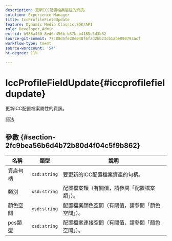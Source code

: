 ```yaml
---
description: 更新ICC配置檔案屬性的資訊。
solution: Experience Manager
title: IccProfileFieldUpdate
feature: Dynamic Media Classic,SDK/API
role: Developer,Admin
exl-id: b988a430-8ed6-456b-b37b-b4185c5d3b32
source-git-commit: 77c88d5fe20e048f6fad2bb23cb1abe090793acf
workflow-type: tm+mt
source-wordcount: '54'
ht-degree: 11%

---
```


# IccProfileFieldUpdate{#iccprofilefieldupdate}

更新ICC配置檔案屬性的資訊。

語法

## 參數 {#section-2fc9bea56b6d4b72b80d4f04c5f9b862}

| 名稱 | 類型 | 說明 |
|---|---|---|
| 資產句柄 | `xsd:string` | 要更新的ICC配置檔案資產的句柄。 |
| 類別 | `xsd:string` | 配置檔案類（有關值，請參閱「配置檔案類」）。 |
| 顏色空間 | `xsd:string` | 配置檔案顏色空間（有關值，請參閱「顏色空間」）。 |
| pcs類型 | `xsd:string` | 配置檔案連接空間（有關值，請參閱「顏色空間」）。 |

